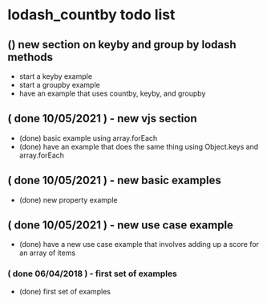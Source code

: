 # lodash_countby todo list

## () new section on keyby and group by lodash methods
* start a keyby example
* start a groupby example
* have an example that uses countby, keyby, and groupby

## ( done 10/05/2021 ) - new vjs section
* (done) basic example using array.forEach
* (done) have an example that does the same thing using Object.keys and array.forEach

## ( done 10/05/2021 ) - new basic examples
* (done) new property example

## ( done 10/05/2021 ) - new use case example
* (done) have a new use case example that involves adding up a score for an array of items

### ( done 06/04/2018 ) - first set of examples
* (done) first set of examples